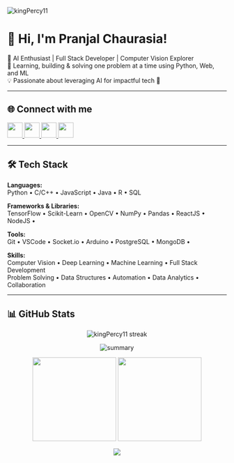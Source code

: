 <p align="left"> 
  <img src="https://komarev.com/ghpvc/?username=kingPercy11&label=Profile%20views&color=0e75b6&style=flat" alt="kingPercy11" /> 
</p>

# 👋 Hi, I'm Pranjal Chaurasia!

🎯 AI Enthusiast | Full Stack Developer | Computer Vision Explorer  
🧠 Learning, building & solving one problem at a time using Python, Web, and ML  
💡 Passionate about leveraging AI for impactful tech 🚀

---

## 🌐 Connect with me

<a href="https://www.linkedin.com/in/pranjal-chaurasia-45837928a/" target="_blank">
  <img src="https://img.shields.io/static/v1?message=LinkedIn&logo=linkedin&label=&color=0077B5&logoColor=white&style=for-the-badge" height="35" />
</a>
<a href="https://www.instagram.com/nightmaregod9981/" target="_blank">
  <img src="https://img.shields.io/static/v1?message=Instagram&logo=instagram&label=&color=E4405F&logoColor=white&style=for-the-badge" height="35" />
</a>
<a href="https://x.com/PRANJAL31072274" target="_blank">
  <img src="https://img.shields.io/static/v1?message=Twitter&logo=twitter&label=&color=1DA1F2&logoColor=white&style=for-the-badge" height="35" />
</a>
<a href="mailto:pranjalchaurasia11@gmail.com" target="_blank">
  <img src="https://img.shields.io/static/v1?message=Gmail&logo=gmail&label=&color=D14836&logoColor=white&style=for-the-badge" height="35" />
</a>

---

## 🛠️ Tech Stack

**Languages:**  
Python • C/C++ • JavaScript • Java • R • SQL

**Frameworks & Libraries:**  
TensorFlow • Scikit-Learn • OpenCV • NumPy • Pandas • ReactJS • NodeJS • 

**Tools:**  
Git • VSCode • Socket.io • Arduino • PostgreSQL • MongoDB • 

**Skills:**  
Computer Vision • Deep Learning • Machine Learning • Full Stack Development  
Problem Solving • Data Structures • Automation • Data Analytics • Collaboration

---

## 📊 GitHub Stats

<p align="center">
  <img src="https://github-readme-streak-stats.herokuapp.com/?user=kingPercy11&theme=radical&border=7F3FBF&background=0D1117" alt="kingPercy11 streak"/>
</p>

<p align="center">
  <img src="https://github-profile-summary-cards.vercel.app/api/cards/profile-details?username=kingPercy11&theme=radical" alt="summary"/>
</p>

<p align="center">
  <img src="https://denvercoder1-github-readme-stats.vercel.app/api?username=kingPercy11&show_icons=true&count_private=true&theme=react&border_color=7F3FBF&bg_color=0D1117&title_color=F85D7F&icon_color=F8D866" height="192px"/>
  <img src="https://denvercoder1-github-readme-stats.vercel.app/api/top-langs/?username=kingPercy11&langs_count=8&layout=compact&theme=react&border_color=7F3FBF&bg_color=0D1117&title_color=F85D7F&icon_color=F8D866" height="192px"/>
</p>

<p align="center">
  <img src="https://github-readme-activity-graph.vercel.app/graph?username=kingPercy11&bg_color=030203&color=ff00ee&line=e605d7&point=d7e1cc&area=true&hide_border=true" />
</p>
